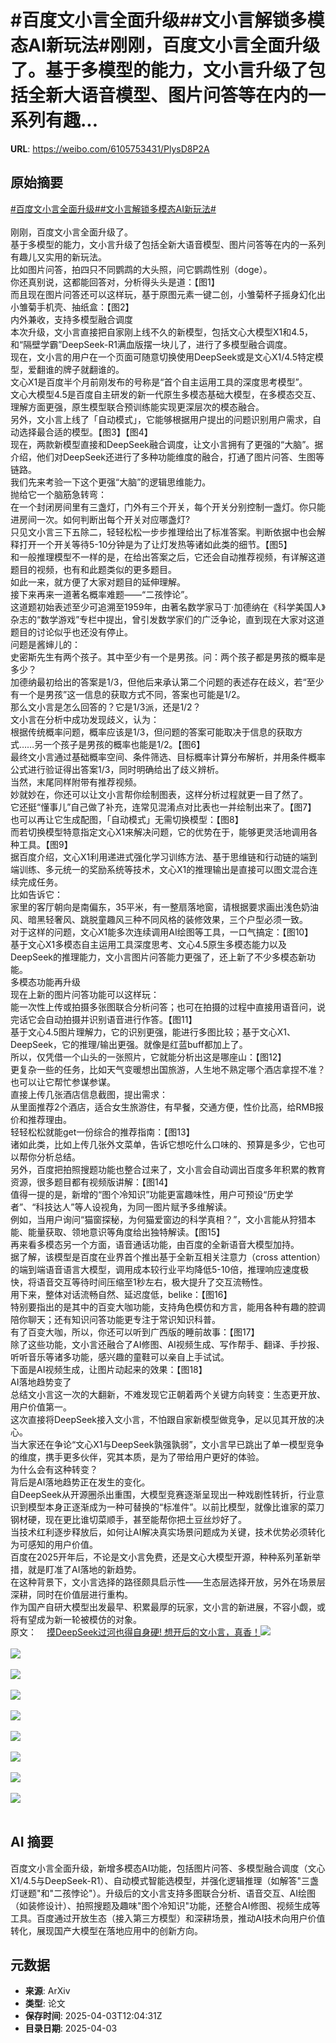 # #百度文小言全面升级##文小言解锁多模态AI新玩法#刚刚，百度文小言全面升级了。基于多模型的能力，文小言升级了包括全新大语音模型、图片问答等在内的一系列有趣...

**URL**: https://weibo.com/6105753431/PlysD8P2A

## 原始摘要

<a href="https://m.weibo.cn/search?containerid=231522type%3D1%26t%3D10%26q%3D%23%E7%99%BE%E5%BA%A6%E6%96%87%E5%B0%8F%E8%A8%80%E5%85%A8%E9%9D%A2%E5%8D%87%E7%BA%A7%23&amp;extparam=%23%E7%99%BE%E5%BA%A6%E6%96%87%E5%B0%8F%E8%A8%80%E5%85%A8%E9%9D%A2%E5%8D%87%E7%BA%A7%23" data-hide=""><span class="surl-text">#百度文小言全面升级#</span></a><a href="https://m.weibo.cn/search?containerid=231522type%3D1%26t%3D10%26q%3D%23%E6%96%87%E5%B0%8F%E8%A8%80%E8%A7%A3%E9%94%81%E5%A4%9A%E6%A8%A1%E6%80%81AI%E6%96%B0%E7%8E%A9%E6%B3%95%23&amp;extparam=%23%E6%96%87%E5%B0%8F%E8%A8%80%E8%A7%A3%E9%94%81%E5%A4%9A%E6%A8%A1%E6%80%81AI%E6%96%B0%E7%8E%A9%E6%B3%95%23" data-hide=""><span class="surl-text">#文小言解锁多模态AI新玩法#</span></a><br><br>刚刚，百度文小言全面升级了。<br>基于多模型的能力，文小言升级了包括全新大语音模型、图片问答等在内的一系列有趣儿又实用的新玩法。<br>比如图片问答，拍四只不同鹦鹉的大头照，问它鹦鹉性别（doge）。<br>你还真别说，这都能回答对，分析得头头是道：【图1】<br>而且现在图片问答还可以这样玩，基于原图元素一键二创，小雏菊杯子摇身幻化出小雏菊手机壳、抽纸盒：【图2】<br>内外兼收，支持多模型融合调度<br>本次升级，文小言直接把自家刚上线不久的新模型，包括文心大模型X1和4.5，和“隔壁学霸”DeepSeek-R1满血版摆一块儿了，进行了多模型融合调度。<br>现在，文小言的用户在一个页面可随意切换使用DeepSeek或是文心X1/4.5特定模型，爱翻谁的牌子就翻谁的。<br>文心X1是百度半个月前刚发布的号称是“首个自主运用工具的深度思考模型”。<br>文心大模型4.5是百度自主研发的新一代原生多模态基础大模型，在多模态交互、理解方面更强，原生模型联合预训练能实现更深层次的模态融合。<br>另外，文小言上线了「自动模式」，它能够根据用户提出的问题识别用户需求，自动选择最合适的模型。【图3】【图4】<br>现在，两款新模型直接和DeepSeek融合调度，让文小言拥有了更强的“大脑”。据介绍，他们对DeepSeek还进行了多种功能维度的融合，打通了图片问答、生图等链路。<br>我们先来考验一下这个更强“大脑”的逻辑思维能力。<br>抛给它一个脑筋急转弯：<br>在一个封闭房间里有三盏灯，门外有三个开关，每个开关分别控制一盏灯。你只能进房间一次。如何判断出每个开关对应哪盏灯?<br>只见文小言三下五除二，轻轻松松一步步推理给出了标准答案。判断依据中也会解释打开一个开关等待5-10分钟是为了让灯发热等诸如此类的细节。【图5】<br>和一般推理模型不一样的是，在给出答案之后，它还会自动推荐视频，有详解这道题目的视频，也有和此题类似的更多题目。<br>如此一来，就方便了大家对题目的延伸理解。<br>接下来再来一道著名概率难题——“二孩悖论”。<br>这道题初始表述至少可追溯至1959年，由著名数学家马丁·加德纳在《科学美国人》杂志的“数学游戏”专栏中提出，曾引发数学家们的广泛争论，直到现在大家对这道题目的讨论似乎也还没有停止。<br>问题是酱婶儿的：<br>史密斯先生有两个孩子。其中至少有一个是男孩。问：两个孩子都是男孩的概率是多少？<br>加德纳最初给出的答案是1/3，但他后来承认第二个问题的表述存在歧义，若“至少有一个是男孩”这一信息的获取方式不同，答案也可能是1/2。<br>那么文小言是怎么回答的？它是1/3派，还是1/2？<br>文小言在分析中成功发现歧义，认为：<br>根据传统概率问题，概率应该是1/3，但问题的答案可能取决于信息的获取方式……另一个孩子是男孩的概率也能是1/2。【图6】<br>最终文小言通过基础概率空间、条件筛选、目标概率计算分布解析，并用条件概率公式进行验证得出答案1/3，同时明确给出了歧义辨析。<br>当然，末尾同样附带有推荐视频。<br>妙就妙在，你还可以让文小言帮你绘制图表，这样分析过程就更一目了然了。<br>它还挺“懂事儿”自己做了补充，连常见混淆点对比表也一并绘制出来了。【图7】<br>也可以再让它生成配图，「自动模式」无需切换模型：【图8】<br>而若切换模型特意指定文心X1来解决问题，它的优势在于，能够更灵活地调用各种工具。【图9】<br>据百度介绍，文心X1利用递进式强化学习训练方法、基于思维链和行动链的端到端训练、多元统一的奖励系统等技术，文心X1的推理输出是直接可以图文混合连续完成任务。<br>比如告诉它：<br>家里的客厅朝向是南偏东，35平米，有一整扇落地窗，请根据要求画出浅色奶油风、暗黑轻奢风、跳脱童趣风三种不同风格的装修效果，三个户型必须一致。<br>对于这样的问题，文心X1能多次连续调用AI绘图等工具，一口气搞定：【图10】<br>基于文心X1多模态自主运用工具深度思考、文心4.5原生多模态能力以及DeepSeek的推理能力，文小言图片问答能力更强了，还上新了不少多模态新功能。<br>多模态功能再升级<br>现在上新的图片问答功能可以这样玩：<br>能一次性上传或拍摄多张图联合分析问答；也可在拍摄的过程中直接用语音问，说完话它会自动拍摄并识别语音进行作答。【图11】<br>基于文心4.5图片理解力，它的识别更强，能进行多图比较；基于文心X1、DeepSeek，它的推理/输出更强。就像是红蓝buff都加上了。<br>所以，仅凭借一个山头的一张照片，它就能分析出这是哪座山：【图12】<br>更复杂一些的任务，比如天气变暖想出国旅游，人生地不熟定哪个酒店拿捏不准？也可以让它帮忙参谋参谋。<br>直接上传几张酒店信息截图，提出需求：<br>从里面推荐2个酒店，适合女生旅游住，有早餐，交通方便，性价比高，给RMB报价和推荐理由。<br>轻轻松松就能get一份综合的推荐指南：【图13】<br>诸如此类，比如上传几张外文菜单，告诉它想吃什么口味的、预算是多少，它也可以帮你分析总结。<br>另外，百度把拍照搜题功能也整合过来了，文小言会自动调出百度多年积累的教育资源，很多题目都有视频版讲解：【图14】<br>值得一提的是，新增的“图个冷知识”功能更富趣味性，用户可预设“历史学者”、“科技达人”等人设视角，为同一图片赋予多维解读。<br>例如，当用户询问“猫窗探秘，为何猫爱窗边的科学真相？”，文小言能从狩猎本能、能量获取、领地意识等角度给出独特解读。【图15】<br>再来看多模态另一个方面，语音通话功能，由百度的全新语音大模型加持。<br>据了解，该模型是百度在业界首个推出基于全新互相关注意力（cross attention）的端到端语音语言大模型，调用成本较行业平均降低5-10倍，推理响应速度极快，将语音交互等待时间压缩至1秒左右，极大提升了交互流畅性。<br>用下来，整体对话流畅自然、延迟度低，belike：【图16】<br>特别要指出的是其中的百变大咖功能，支持角色模仿和方言，能用各种有趣的腔调陪你聊天；还有知识问答功能更专注于常识知识科普。<br>有了百变大咖，所以，你还可以听到广西版的睡前故事：【图17】<br>除了这些功能，文小言还融合了AI修图、AI视频生成、写作帮手、翻译、手抄报、听听音乐等诸多功能，感兴趣的童鞋可以亲自上手试试。<br>下面是AI视频生成，让图片动起来的效果：【图18】<br>AI落地趋势变了<br>总结文小言这一次的大翻新，不难发现它正朝着两个关键方向转变：生态更开放、用户价值第一。<br>这次直接将DeepSeek接入文小言，不怕跟自家新模型做竞争，足以见其开放的决心。<br>当大家还在争论“文心X1与DeepSeek孰强孰弱”，文小言早已跳出了单一模型竞争的维度，携手更多伙伴，究其本质，是为了带给用户更好的体验。<br>为什么会有这种转变？<br>背后是AI落地趋势正在发生的变化。<br>自DeepSeek从开源圈杀出重围，大模型竞赛逐渐呈现出一种戏剧性转折，行业意识到模型本身正逐渐成为一种可替换的“标准件”。以前比模型，就像比谁家的菜刀钢材硬，现在更比谁切菜顺手，甚至能帮你把土豆丝炒好了。<br>当技术红利逐步释放后，如何让AI解决真实场景问题成为关键，技术优势必须转化为可感知的用户价值。<br>百度在2025开年后，不论是文小言免费，还是文心大模型开源，种种系列革新举措，就是盯准了AI落地的新趋势。<br>在这种背景下，文小言选择的路径颇具启示性——生态层选择开放，另外在场景层深耕，同时在价值层进行重构。<br>作为国产自研大模型出发最早、积累最厚的玩家，文小言的新进展，不容小觑，或将有望成为新一轮被模仿的对象。<br>原文：<a href="https://weibo.cn/sinaurl?u=https%3A%2F%2Fmp.weixin.qq.com%2Fs%2FlOrYfWN-WxsHBlQK_f39FQ" data-hide=""><span class="url-icon"><img style="width: 1rem;height: 1rem" src="https://h5.sinaimg.cn/upload/2015/09/25/3/timeline_card_small_web_default.png" referrerpolicy="no-referrer"></span><span class="surl-text">摸DeepSeek过河也得自身硬! 想开后的文小言，真香！</span></a><img style="" src="https://tvax1.sinaimg.cn/large/006Fd7o3gy1i03nwjngucg307q0feb2a.gif" referrerpolicy="no-referrer"><br><br><img style="" src="https://tvax4.sinaimg.cn/large/006Fd7o3gy1i03nxjotrsg307s0f8hdv.gif" referrerpolicy="no-referrer"><br><br><img style="" src="https://tvax3.sinaimg.cn/large/006Fd7o3gy1i03nrinlinj30n20k077v.jpg" referrerpolicy="no-referrer"><br><br><img style="" src="https://tvax2.sinaimg.cn/large/006Fd7o3gy1i03nriyuyyj30zk09dad2.jpg" referrerpolicy="no-referrer"><br><br><img style="" src="https://tvax3.sinaimg.cn/large/006Fd7o3gy1i03ny1tiwog30a40iqe84.gif" referrerpolicy="no-referrer"><br><br><img style="" src="https://tvax4.sinaimg.cn/large/006Fd7o3gy1i03nyeqgy8g30a40iqu11.gif" referrerpolicy="no-referrer"><br><br><img style="" src="https://tvax4.sinaimg.cn/large/006Fd7o3gy1i03nrkaic5j30mc0k0jx3.jpg" referrerpolicy="no-referrer"><br><br><img style="" src="https://tvax2.sinaimg.cn/large/006Fd7o3gy1i03nrizsbhj30lk0k041v.jpg" referrerpolicy="no-referrer"><br><br><img style="" src="https://tvax4.sinaimg.cn/large/006Fd7o3gy1i03nrhb0e8j30zk08odji.jpg" referrerpolicy="no-referrer"><br><br>

## AI 摘要

百度文小言全面升级，新增多模态AI功能，包括图片问答、多模型融合调度（文心X1/4.5与DeepSeek-R1）、自动模式智能选模型，并强化逻辑推理（如解答"三盏灯谜题"和"二孩悖论"）。升级后的文小言支持多图联合分析、语音交互、AI绘图（如装修设计）、拍照搜题及趣味"图个冷知识"功能，还整合AI修图、视频生成等工具。百度通过开放生态（接入第三方模型）和深耕场景，推动AI技术向用户价值转化，展现国产大模型在落地应用中的创新方向。

## 元数据

- **来源**: ArXiv
- **类型**: 论文
- **保存时间**: 2025-04-03T12:04:31Z
- **目录日期**: 2025-04-03

